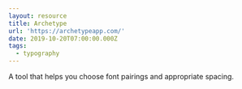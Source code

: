 ```yaml
---
layout: resource
title: Archetype
url: 'https://archetypeapp.com/'
date: 2019-10-20T07:00:00.000Z
tags:
  - typography
---
```

A tool that helps you choose font pairings and appropriate spacing.
